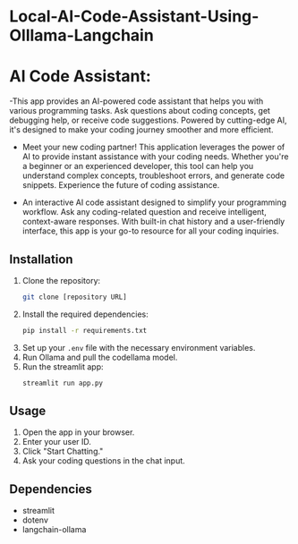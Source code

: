 # Local-AI-Code-Assistant-Using-Olllama-Langchain
# AI Code Assistant:
-This app provides an AI-powered code assistant that helps you with various programming tasks. Ask questions about coding concepts, get debugging help, or receive code suggestions. Powered by cutting-edge AI, it's designed to make your coding journey smoother and more efficient.

- Meet your new coding partner! This application leverages the power of AI to provide instant assistance with your coding needs. Whether you're a beginner or an experienced developer, this tool can help you understand complex concepts, troubleshoot errors, and generate code snippets. Experience the future of coding assistance.

- An interactive AI code assistant designed to simplify your programming workflow. Ask any coding-related question and receive intelligent, context-aware responses. With built-in chat history and a user-friendly interface, this app is your go-to resource for all your coding inquiries.

## Installation

1.  Clone the repository:
    ```bash
    git clone [repository URL]
    ```
2.  Install the required dependencies:
    ```bash
    pip install -r requirements.txt
    ```
3.  Set up your `.env` file with the necessary environment variables.
4.  Run Ollama and pull the codellama model.
5.  Run the streamlit app:
    ```bash
    streamlit run app.py
    ```

## Usage

1.  Open the app in your browser.
2.  Enter your user ID.
3.  Click "Start Chatting."
4.  Ask your coding questions in the chat input.

## Dependencies

* streamlit
* dotenv
* langchain-ollama
